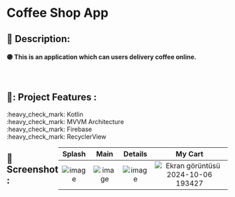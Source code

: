 # Coffee Shop App

## 📑 Description:

#### 🟣 This is an application which can users delivery coffee online.

</br>

## 📌: Project Features :
<div>:heavy_check_mark: Kotlin</div>
<div>:heavy_check_mark: MVVM Architecture</div>
<div>:heavy_check_mark: Firebase</div>
<div>:heavy_check_mark: RecyclerView</div>
<div style="display: flex;">
  
</br>

## :camera_flash: Screenshot :

| Splash | Main | Details | My Cart | 
|:-:|:-:|:-:|:-:|
| ![image](https://github.com/user-attachments/assets/bbaf46d1-0bc7-4787-bb24-538f174360ab) | ![image](https://github.com/user-attachments/assets/0e1806f7-fa32-4279-9a1b-4f3225bd5aa1) | ![image](https://github.com/user-attachments/assets/0d5d32f5-08c9-4a97-bf36-e3ce89eeb87c) | ![Ekran görüntüsü 2024-10-06 193427](https://github.com/user-attachments/assets/58647430-a748-43cb-8ccd-f0d134ac31be) | 


